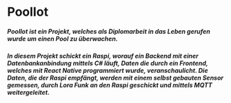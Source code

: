 # PoolIot
##### PoolIot ist ein Projekt, welches als Diplomarbeit in das Leben gerufen wurde um einen Pool zu überwachen.
##### In diesem Projekt schickt ein Raspi, worauf ein Backend mit einer Datenbankanbindung mittels C# läuft, Daten die durch ein Frontend, welches mit React Native programmiert wurde, veranschaulicht. Die Daten, die der Raspi empfängt, werden mit einem selbst gebauten Sensor gemessen, durch Lora Funk an den Raspi geschickt und mittels MQTT weitergeleitet.
